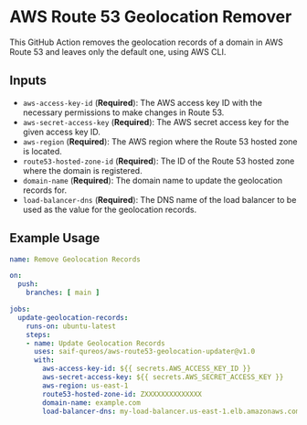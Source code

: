 # AWS Route 53 Geolocation Remover

This GitHub Action removes the geolocation records of a domain in AWS Route 53 and leaves only the default one, using AWS CLI.
## Inputs

- `aws-access-key-id` (**Required**): The AWS access key ID with the necessary permissions to make changes in Route 53.
- `aws-secret-access-key` (**Required**): The AWS secret access key for the given access key ID.
- `aws-region` (**Required**): The AWS region where the Route 53 hosted zone is located.
- `route53-hosted-zone-id` (**Required**): The ID of the Route 53 hosted zone where the domain is registered.
- `domain-name` (**Required**): The domain name to update the geolocation records for.
- `load-balancer-dns` (**Required**): The DNS name of the load balancer to be used as the value for the geolocation records.


## Example Usage

```yaml
name: Remove Geolocation Records

on:
  push:
    branches: [ main ]

jobs:
  update-geolocation-records:
    runs-on: ubuntu-latest
    steps:
    - name: Update Geolocation Records
      uses: saif-qureos/aws-route53-geolocation-updater@v1.0
      with:
        aws-access-key-id: ${{ secrets.AWS_ACCESS_KEY_ID }}
        aws-secret-access-key: ${{ secrets.AWS_SECRET_ACCESS_KEY }}
        aws-region: us-east-1
        route53-hosted-zone-id: ZXXXXXXXXXXXXXX
        domain-name: example.com
        load-balancer-dns: my-load-balancer.us-east-1.elb.amazonaws.com
